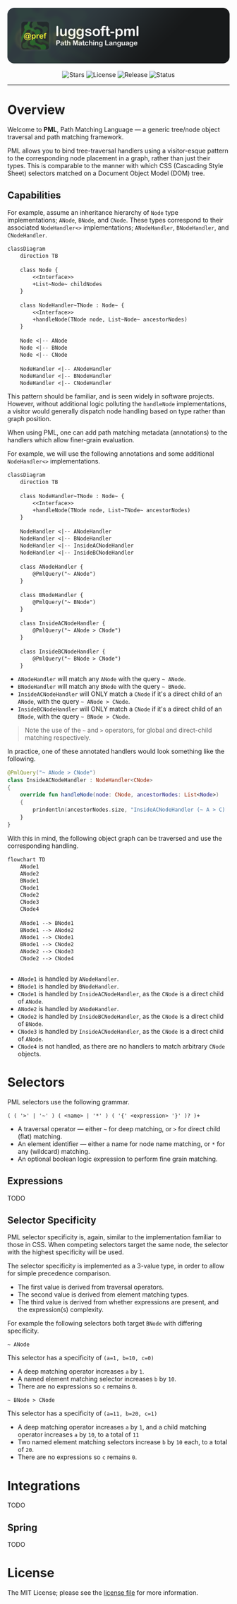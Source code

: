 <!--suppress HtmlDeprecatedAttribute -->

<p align="center">
    <img src="/.github/assets/luggsoft-pml.png?raw=true" alt="luggsoft-pml" />
</p>

<p align="center">
    <img src="https://img.shields.io/github/stars/dan-lugg/luggsoft-pml?style=for-the-badge" alt="Stars" />
    <img src="https://img.shields.io/github/license/dan-lugg/luggsoft-pml?style=for-the-badge" alt="License" />
    <img src="https://img.shields.io/github/v/release/dan-lugg/luggsoft-pml?style=for-the-badge" alt="Release" />
    <img src="https://img.shields.io/github/actions/workflow/status/dan-lugg/luggsoft-pml/gradle-publish.yml?style=for-the-badge" alt="Status" />
</p>

---

# Overview

Welcome to **PML**, Path Matching Language &mdash; a generic tree/node object traversal and path matching framework.

PML allows you to bind tree-traversal handlers using a visitor-esque pattern to the corresponding node placement in a graph, rather than just their types. This is comparable to the manner with which CSS (Cascading Style Sheet) selectors matched on a Document Object Model (DOM) tree.

## Capabilities

For example, assume an inheritance hierarchy of `Node` type implementations; `ANode`, `BNode`, and `CNode`. These types correspond to their associated `NodeHandler<>` implementations; `ANodeHandler`, `BNodeHandler`, and `CNodeHandler`.

```mermaid
classDiagram
    direction TB

    class Node {
        <<Interface>>
        +List~Node~ childNodes
    }

    class NodeHandler~TNode : Node~ {
        <<Interface>>
        +handleNode(TNode node, List~Node~ ancestorNodes)
    }

    Node <|-- ANode
    Node <|-- BNode
    Node <|-- CNode

    NodeHandler <|-- ANodeHandler
    NodeHandler <|-- BNodeHandler
    NodeHandler <|-- CNodeHandler
```

This pattern should be familiar, and is seen widely in software projects. However, without additional logic polluting the `handleNode` implementations, a visitor would generally dispatch node handling based on type rather than graph position.

When using PML, one can add path matching metadata (annotations) to the handlers which allow finer-grain evaluation.

For example, we will use the following annotations and some additional `NodeHandler<>` implementations.

```mermaid
classDiagram
    direction TB

    class NodeHandler~TNode : Node~ {
        <<Interface>>
        +handleNode(TNode node, List~TNode~ ancestorNodes)
    }

    NodeHandler <|-- ANodeHandler
    NodeHandler <|-- BNodeHandler
    NodeHandler <|-- InsideACNodeHandler
    NodeHandler <|-- InsideBCNodeHandler
    
    class ANodeHandler {
        @PmlQuery("~ ANode")
    }

    class BNodeHandler {
        @PmlQuery("~ BNode")
    }

    class InsideACNodeHandler {
        @PmlQuery("~ ANode > CNode")
    }

    class InsideBCNodeHandler {
        @PmlQuery("~ BNode > CNode")
    }
```

- `ANodeHandler` will match any `ANode` with the query `~ ANode`.
- `BNodeHandler` will match any `BNode` with the query `~ BNode`.
- `InsideACNodeHandler` will ONLY match a `CNode` if it's a direct child of an `ANode`, with the query `~ ANode > CNode`.
- `InsideBCNodeHandler` will ONLY match a `CNode` if it's a direct child of an `BNode`, with the query `~ BNode > CNode`.

> Note the use of the `~` and `>` operators, for global and direct-child matching respectively.

In practice, one of these annotated handlers would look something like the following.

```kotlin
@PmlQuery("~ ANode > CNode")
class InsideACNodeHandler : NodeHandler<CNode>
{
    override fun handleNode(node: CNode, ancestorNodes: List<Node>)
    {
        prindentln(ancestorNodes.size, "InsideACNodeHandler (~ A > C) : ${node::class.simpleName}")
    }
}
```

With this in mind, the following object graph can be traversed and use the corresponding handling.  

```mermaid
flowchart TD
    ANode1
    ANode2
    BNode1
    CNode1
    CNode2
    CNode3
    CNode4

    ANode1 --> BNode1
    BNode1 --> ANode2
    ANode1 --> CNode1
    BNode1 --> CNode2
    ANode2 --> CNode3
    CNode2 --> CNode4
    
```

- `ANode1` is handled by `ANodeHandler`.
- `BNode1` is handled by `BNodeHandler`.
- `CNode1` is handled by `InsideACNodeHandler`, as the `CNode` is a direct child of `ANode`.
- `ANode2` is handled by `ANodeHandler`.
- `CNode2` is handled by `InsideBCNodeHandler`, as the `CNode` is a direct child of `BNode`.
- `CNode3` is handled by `InsideACNodeHandler`, as the `CNode` is a direct child of `ANode`.
- `CNode4` is not handled, as there are no handlers to match arbitrary `CNode` objects.

# Selectors

PML selectors use the following grammar.

```text
( ( '>' | '~' ) ( <name> | '*' ) ( '{' <expression> '}' )? )+
```

- A traversal operator &mdash; either `~` for deep matching, or `>` for direct child (flat) matching.
- An element identifier &mdash; either a name for node name matching, or `*` for any (wildcard) matching.
- An optional boolean logic expression to perform fine grain matching.

## Expressions

TODO

## Selector Specificity

PML selector specificity is, again, similar to the implementation familiar to those in CSS. When competing selectors target the same node, the selector with the highest specificity will be used.

The selector specificity is implemented as a 3-value type, in order to allow for simple precedence comparison.

- The first value is derived from traversal operators.
- The second value is derived from element matching types.
- The third value is derived from whether expressions are present, and the expression(s) complexity.

For example the following selectors both target `BNode` with differing specificity.

```
~ ANode 
```

This selector has a specificity of `(a=1, b=10, c=0)`

- A deep matching operator increases `a` by `1`.
- A named element matching selector increases `b` by `10`.
- There are no expressions so `c` remains `0`.

```
~ BNode > CNode
```

This selector has a specificity of `(a=11, b=20, c=1)`

- A deep matching operator increases `a` by `1`, and a child matching operator increases `a` by `10`, to a total of `11`
- Two named element matching selectors increase `b` by `10` each, to a total of `20`.
- There are no expressions so `c` remains `0`.

# Integrations

TODO

## Spring

TODO

# License

The MIT License; please see the [license file](./LICENSE) for more information.

